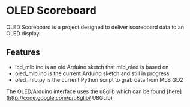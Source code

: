 OLED Scoreboard
===============

OLED Scoreboard is a project designed to deliver scoreboard data to an OLED display.

## Features

* lcd_mlb.ino is an old Arduino sketch that mlb_oled is based on
* oled_mlb.ino is the current Arduino sketch and still in progress
* oled_mlb.py is the current Python script to grab data from MLB GD2

The OLED/Arduino interface uses the u8glib which can be found [here](http://code.google.com/p/u8glib/ U8GLib)
